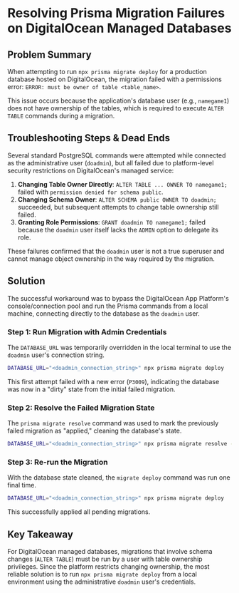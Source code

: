 # Resolving Prisma Migration Failures on DigitalOcean Managed Databases

## Problem Summary
When attempting to run `npx prisma migrate deploy` for a production database hosted on DigitalOcean, the migration failed with a permissions error: `ERROR: must be owner of table <table_name>`.

This issue occurs because the application's database user (e.g., `namegame1`) does not have ownership of the tables, which is required to execute `ALTER TABLE` commands during a migration.

## Troubleshooting Steps & Dead Ends
Several standard PostgreSQL commands were attempted while connected as the administrative user (`doadmin`), but all failed due to platform-level security restrictions on DigitalOcean's managed service:
1.  **Changing Table Owner Directly**: `ALTER TABLE ... OWNER TO namegame1;` failed with `permission denied for schema public`.
2.  **Changing Schema Owner**: `ALTER SCHEMA public OWNER TO doadmin;` succeeded, but subsequent attempts to change table ownership still failed.
3.  **Granting Role Permissions**: `GRANT doadmin TO namegame1;` failed because the `doadmin` user itself lacks the `ADMIN` option to delegate its role.

These failures confirmed that the `doadmin` user is not a true superuser and cannot manage object ownership in the way required by the migration.

## Solution
The successful workaround was to bypass the DigitalOcean App Platform's console/connection pool and run the Prisma commands from a local machine, connecting directly to the database as the `doadmin` user.

### Step 1: Run Migration with Admin Credentials
The `DATABASE_URL` was temporarily overridden in the local terminal to use the `doadmin` user's connection string.

```bash
DATABASE_URL="<doadmin_connection_string>" npx prisma migrate deploy
```

This first attempt failed with a new error (`P3009`), indicating the database was now in a "dirty" state from the initial failed migration.

### Step 2: Resolve the Failed Migration State
The `prisma migrate resolve` command was used to mark the previously failed migration as "applied," cleaning the database's state.

```bash
DATABASE_URL="<doadmin_connection_string>" npx prisma migrate resolve --applied "<failed_migration_name>"
```

### Step 3: Re-run the Migration
With the database state cleaned, the `migrate deploy` command was run one final time.

```bash
DATABASE_URL="<doadmin_connection_string>" npx prisma migrate deploy
```

This successfully applied all pending migrations.

## Key Takeaway
For DigitalOcean managed databases, migrations that involve schema changes (`ALTER TABLE`) must be run by a user with table ownership privileges. Since the platform restricts changing ownership, the most reliable solution is to run `npx prisma migrate deploy` from a local environment using the administrative `doadmin` user's credentials.
